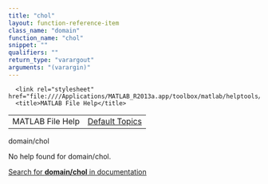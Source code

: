 ```yaml
---
title: "chol"
layout: function-reference-item
class_name: "domain"
function_name: "chol"
snippet: ""
qualifiers: ""
return_type: "varargout"
arguments: "(varargin)"
---
```


<html>
   <head>
      <meta http-equiv="Content-Type" content="text/html; charset=utf-8">
   
      <link rel="stylesheet" href="file:////Applications/MATLAB_R2013a.app/toolbox/matlab/helptools/private/helpwin.css">
      <title>MATLAB File Help</title>
   </head>
   <body>
      <!--Single-page help-->
      <table border="0" cellspacing="0" width="100%">
         <tr class="subheader">
            <td class="headertitle">MATLAB File Help</td>
            <td class="subheader-right"><a href="matlab:helpwin">Default Topics</a></td>
         </tr>
      </table>
      <div class="title">domain/chol</div>
      <!--No help found-->
      <p>No help found for <span class="helptopic">domain/chol</span>.
      </p>
      <p><a href="matlab:docsearch('domain/chol')">
            Search for <b>domain/chol</b> in documentation
            </a></p>
   </body>
</html>

